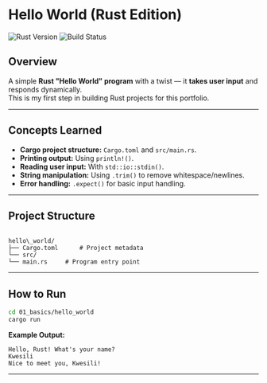 # Hello World (Rust Edition)

![Rust Version](https://img.shields.io/badge/Rust-1.70%2B-orange)
![Build Status](https://github.com/yourusername/rust-solana-portfolio/actions/workflows/rust.yml/badge.svg)

## Overview
A simple **Rust "Hello World" program** with a twist — it **takes user input** and responds dynamically.  
This is my first step in building Rust projects for this portfolio.

---

## Concepts Learned
- **Cargo project structure:** `Cargo.toml` and `src/main.rs`.
- **Printing output:** Using `println!()`.
- **Reading user input:** With `std::io::stdin()`.
- **String manipulation:** Using `.trim()` to remove whitespace/newlines.
- **Error handling:** `.expect()` for basic input handling.

---

## Project Structure
```

hello\_world/
├── Cargo.toml      # Project metadata
└── src/
└── main.rs     # Program entry point

````

---

## How to Run
```bash
cd 01_basics/hello_world
cargo run
````

**Example Output:**

```
Hello, Rust! What's your name?
Kwesili
Nice to meet you, Kwesili!
```

---
